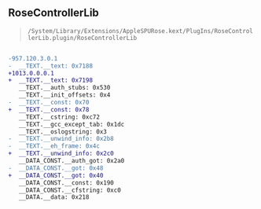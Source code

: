## RoseControllerLib

> `/System/Library/Extensions/AppleSPURose.kext/PlugIns/RoseControllerLib.plugin/RoseControllerLib`

```diff

-957.120.3.0.1
-  __TEXT.__text: 0x7188
+1013.0.0.0.1
+  __TEXT.__text: 0x7198
   __TEXT.__auth_stubs: 0x530
   __TEXT.__init_offsets: 0x4
-  __TEXT.__const: 0x70
+  __TEXT.__const: 0x78
   __TEXT.__cstring: 0xc72
   __TEXT.__gcc_except_tab: 0x1dc
   __TEXT.__oslogstring: 0x3
-  __TEXT.__unwind_info: 0x2b8
-  __TEXT.__eh_frame: 0x4c
+  __TEXT.__unwind_info: 0x2c0
   __DATA_CONST.__auth_got: 0x2a0
-  __DATA_CONST.__got: 0x48
+  __DATA_CONST.__got: 0x40
   __DATA_CONST.__const: 0x190
   __DATA_CONST.__cfstring: 0xc0
   __DATA.__data: 0x218

```
